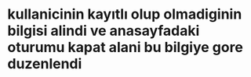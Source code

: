 # kullanicinin kayıtlı olup olmadiginin bilgisi alindi ve anasayfadaki oturumu kapat alani bu bilgiye gore duzenlendi
